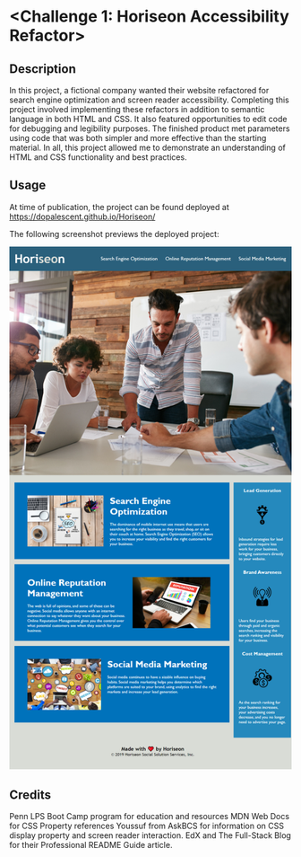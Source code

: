 # <Challenge 1: Horiseon Accessibility Refactor>

## Description

In this project, a fictional company wanted their website refactored for search engine optimization and screen reader accessibility.
Completing this project involved implementing these refactors in addition to semantic language in both HTML and CSS.
It also featured opportunities to edit code for debugging and legibility purposes.
The finished product met parameters using code that was both simpler and more effective than the starting material.
In all, this project allowed me to demonstrate an understanding of HTML and CSS functionality and best practices.

## Usage

At time of publication, the project can be found deployed at https://dopalescent.github.io/Horiseon/

The following screenshot previews the deployed project:

![screenshot](./assets/images/horiseon_screenshot.html.png)

## Credits

Penn LPS Boot Camp program for education and resources
MDN Web Docs for CSS Property references
Youssuf from AskBCS for information on CSS display property and screen reader interaction.
EdX and The Full-Stack Blog for their Professional README Guide article.